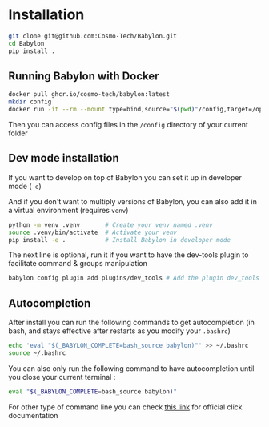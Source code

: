# Installation

```bash
git clone git@github.com:Cosmo-Tech/Babylon.git
cd Babylon
pip install .
```

## Running Babylon with Docker
```bash
docker pull ghcr.io/cosmo-tech/babylon:latest
mkdir config
docker run -it --rm --mount type=bind,source="$(pwd)"/config,target=/opt/babylon/config babylon
```
Then you can access config files in the `/config` directory of your current folder

## Dev mode installation

If you want to develop on top of Babylon you can set it up in developer mode (`-e`)

And if you don't want to multiply versions of Babylon, you can also add it in a virtual environment (requires `venv`) 

```bash
python -m venv .venv       # Create your venv named .venv
source .venv/bin/activate  # Activate your venv
pip install -e .           # Install Babylon in developer mode
```

The next line is optional, run it if you want to have the dev-tools plugin to facilitate command & groups manipulation

```bash
babylon config plugin add plugins/dev_tools # Add the plugin dev_tools situated in the folder plugins/dev_tools
```

## Autocompletion

After install you can run the following commands to get autocompletion (in bash, and stays effective after restarts as you modify your `.bashrc`)

```bash
echo 'eval "$(_BABYLON_COMPLETE=bash_source babylon)"' >> ~/.bashrc
source ~/.bashrc
```

You can also only run the following command to have autocompletion until you close your current terminal :

```bash
eval "$(_BABYLON_COMPLETE=bash_source babylon)"
```

For other type of command line you can check [this link](https://click.palletsprojects.com/en/8.1.x/shell-completion/)
for official click documentation